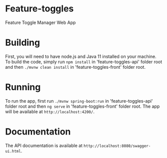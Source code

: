 # Feature-toggles

Feature Toggle Manager Web App

# Building

First, you will need to have node.js and Java 11 installed on your machine.
To build the code, simply run `npm install` in 'feature-toggles-api' folder root and then `./mvnw clean install` in 'feature-toggles-front' folder root.

# Running

To run the app, first run `./mvnw spring-boot:run` in 'feature-toggles-api' folder root and then `ng serve` in 'feature-toggles-front' folder root. The app will be available at `http://localhost:4200/`.

# Documentation

The API documentation is available at `http://localhost:8080/swagger-ui.html`.

